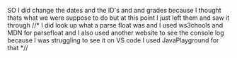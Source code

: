 SO I did change the dates and the ID's and and grades because I thought thats what we were suppose to do but at this point I just left them and saw it through 
//* I did look up what a parse float was and I used ws3chools and MDN for parsefloat 
and I also used another website to see the console log because I was struggling to see it on VS code I used JavaPlayground for that *//
